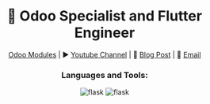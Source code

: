 <h1 align="center">👋 Odoo Specialist and Flutter Engineer</h1>

<p align="center"><a href="https://apps.odoo.com/apps/browse?repo_maintainer_id=288299">Odoo Modules</a> | ▶️ <a href="https://www.youtube.com/mathsend">Youtube Channel</a> | 🧾 <a href="https://blog.mathsend.com">Blog Post</a> | 📧 <a href="mailto:i.ewetoye@gmail.com">Email</a></p>

<h3 align="center">Languages and Tools:</h3>
<p align="center">
  <img src="https://www.vectorlogo.zone/logos/flutterio/flutterio-ar21.svg" alt="flask" w />
  <img src="https://www.vectorlogo.zone/logos/python/python-ar21.svg" alt="flask" />
  
</p>

